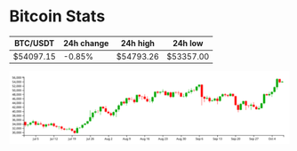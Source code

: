 # Bitcoin Stats

BTC/USDT|24h change|24h high|24h low|
|---|---|---|---|
|$54097.15|-0.85%|$54793.26|$53357.00|

<img src="./chart.svg">
